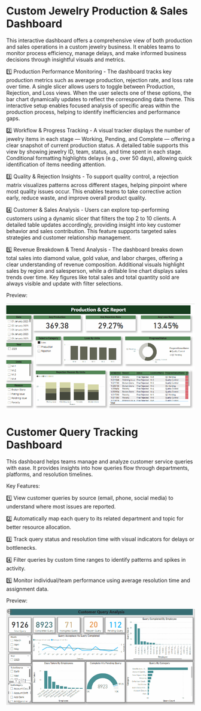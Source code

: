 # Custom Jewelry Production & Sales Dashboard

This interactive dashboard offers a comprehensive view of both production and sales operations in a custom jewelry business. It enables teams to monitor process efficiency, manage delays, and make informed business decisions through insightful visuals and metrics.

1️⃣ Production Performance Monitoring -
The dashboard tracks key production metrics such as average production, rejection rate, and loss rate over time. A single slicer allows users to toggle between Production, Rejection, and Loss views. When the user selects one of these options, the bar chart dynamically updates to reflect the corresponding data theme. This interactive setup enables focused analysis of specific areas within the production process, helping to identify inefficiencies and performance gaps.

2️⃣ Workflow & Progress Tracking -
A visual tracker displays the number of jewelry items in each stage — Working, Pending, and Complete — offering a clear snapshot of current production status. A detailed table supports this view by showing jewelry ID, team, status, and time spent in each stage. Conditional formatting highlights delays (e.g., over 50 days), allowing quick identification of items needing attention.

3️⃣ Quality & Rejection Insights -
To support quality control, a rejection matrix visualizes patterns across different stages, helping pinpoint where most quality issues occur. This enables teams to take corrective action early, reduce waste, and improve overall product quality.

4️⃣ Customer & Sales Analysis -
Users can explore top-performing customers using a dynamic slicer that filters the top 2 to 10 clients. A detailed table updates accordingly, providing insight into key customer behavior and sales contribution. This feature supports targeted sales strategies and customer relationship management.

5️⃣ Revenue Breakdown & Trend Analysis -
The dashboard breaks down total sales into diamond value, gold value, and labor charges, offering a clear understanding of revenue composition. Additional visuals highlight sales by region and salesperson, while a drillable line chart displays sales trends over time. Key figures like total sales and total quantity sold are always visible and update with filter selections.

Preview:

![Dashboard Preview](asset/preview.gif)

# Customer Query Tracking Dashboard

This dashboard helps teams manage and analyze customer service queries with ease. It provides insights into how queries flow through departments, platforms, and resolution timelines.

Key Features:

1️⃣ View customer queries by source (email, phone, social media) to understand where most issues are reported.

2️⃣ Automatically map each query to its related department and topic for better resource allocation.

3️⃣ Track query status and resolution time with visual indicators for delays or bottlenecks.

4️⃣ Filter queries by custom time ranges to identify patterns and spikes in activity.

5️⃣ Monitor individual/team performance using average resolution time and assignment data.

Preview:

![Dashboard Preview](asset/previewcustomer.gif)